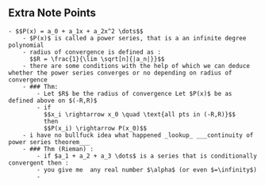 ## Extra Note Points
	- $$P(x) = a_0 + a_1x + a_2x^2 \dots$$
		- $P(x)$ is called a power series, that is a an infinite degree polynomial
		- radius of convergence is defined as :
		  $$R = \frac{1}{\lim \sqrt[n]{|a_n|}}$$
		- there are some conditions with the help of which we can deduce whether the power series converges or no depending on radius of convergence
		- ### Thm:
			- Let $R$ be the radius of convergence Let $P(x)$ be as defined above on $(-R,R)$
			- if 
			  $$x_i \rightarrow x_0 \quad \text{all pts in (-R,R)}$$
			  then 
			  $$P(x_i) \rightarrow P(x_0)$$
		- i have no bullfuck idea what happened _lookup_ ___continuity of power series theorem___
		- ### Thm (Rieman) :
			- if $a_1 + a_2 + a_3 \dots$ is a series that is conditionally convergent then :
			- you give me  any real number $\alpha$ (or even $=\infinity$)
			-